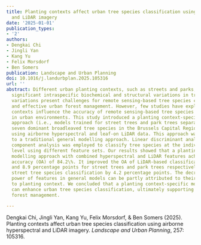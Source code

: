 ```yaml
---
title: Planting contexts affect urban tree species classification using airborne hyperspectral
  and LiDAR imagery
date: '2025-01-01'
publication_types:
- '2'
authors:
- Dengkai Chi
- Jingli Yan
- Kang Yu
- Felix Morsdorf
- Ben Somers
publication: Landscape and Urban Planning
doi: 10.1016/j.landurbplan.2025.105316
url: ''
abstract: Different urban planting contexts, such as streets and parks, can lead to
  significant intraspecific biochemical and structural variations in trees. These
  variations present challenges for remote sensing-based tree species classification
  and effective urban forest management. However, few studies have explored how planting
  contexts influence the accuracy of remote sensing-based tree species identification
  in urban environments. This study introduced a planting context-specific modelling
  approach (i.e., models trained for street trees and park trees separately) for classifying
  seven dominant broadleaved tree species in the Brussels Capital Region, Belgium
  using airborne hyperspectral and leaf-on LiDAR data. This approach was compared
  to a traditional general modelling approach. Linear discriminant analysis with principal
  component analysis was employed to classify tree species at the individual tree
  level using different feature sets. Our results showed that a planting context-specific
  modelling approach with combined hyperspectral and LiDAR features achieved an overall
  accuracy (OA) of 84.2\%. It improved the OA of LiDAR-based classifications by 7.6
  and 8.9 percentage points for street trees and park trees respectively and of hyperspectral-based
  street tree species classification by 4.2 percentage points. The decreased discriminatory
  power of features in general models can be partly attributed to their sensitivity
  to planting context. We concluded that a planting context-specific modeling approach
  can enhance urban tree species classification, ultimately supporting improved urban
  forest management.

---
```


Dengkai Chi, Jingli Yan, Kang Yu, Felix Morsdorf, & Ben Somers (2025). Planting contexts affect urban tree species classification using airborne hyperspectral and LiDAR imagery. *Landscape and Urban Planning*, 257: 105316.
